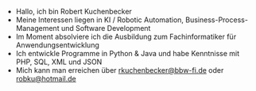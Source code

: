 - Hallo, ich bin Robert Kuchenbecker
- Meine Interessen liegen in KI / Robotic Automation, Business-Process-Management und Software Development
- Im Moment absolviere ich die Ausbildung zum Fachinformatiker für Anwendungsentwicklung 
- Ich entwickle Programme in Python & Java und habe Kenntnisse mit PHP, SQL, XML und JSON
- Mich kann man erreichen über rkuchenbecker@bbw-fi.de oder robku@hotmail.de

<!---
rkuchenbecker/rkuchenbecker is a ✨ special ✨ repository because its `README.md` (this file) appears on your GitHub profile.
You can click the Preview link to take a look at your changes.
--->
